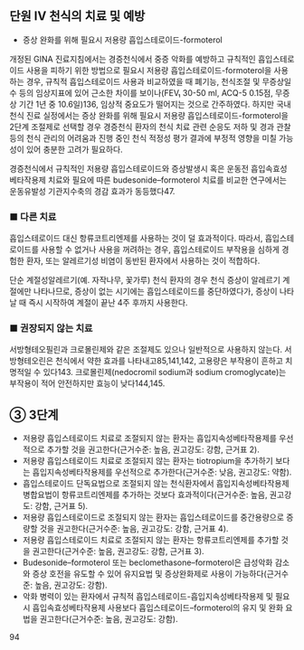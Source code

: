 ## 단원 IV 천식의 치료 및 예방

- 증상 완화를 위해 필요시 저용량 흡입스테로이드-formoterol

개정된 GINA 진료지침에서는 경증천식에서 중증 악화를 예방하고 규칙적인 흡입스테로이드 사용을 피하기 위한 방법으로 필요시 저용량 흡입스테로이드-formoterol을 사용하는 경우, 규칙적 흡입스테로이드 사용과 비교하였을 때 폐기능, 천식조절 및 무증상일수 등의 임상지표에 있어 근소한 차이를 보이나(FEV₁ 30-50 ml, ACQ-5 0.15점, 무증상 기간 1년 중 10.6일)136, 임상적 중요도가 떨어지는 것으로 간주하였다. 하지만 국내 천식 진료 실정에서는 증상 완화를 위해 필요시 저용량 흡입스테로이드-formoterol을 2단계 조절제로 선택할 경우 경증천식 환자의 천식 치료 관련 순응도 저하 및 경과 관찰 등의 천식 관리의 어려움과 진행 중인 천식 적정성 평가 결과에 부정적 영향을 미칠 가능성이 있어 충분한 고려가 필요하다.

경증천식에서 규칙적인 저용량 흡입스테로이드와 증상발생시 혹은 운동전 흡입속효성베타작용제 치료와 필요에 따른 budesonide–formoterol 치료를 비교한 연구에서는 운동유발성 기관지수축의 경감 효과가 동등했다47.

### ■ 다른 치료

흡입스테로이드 대신 항류코트리엔제를 사용하는 것이 덜 효과적이다. 따라서, 흡입스테로이드를 사용할 수 없거나 사용을 꺼려하는 경우, 흡입스테로이드 부작용을 심하게 경험한 환자, 또는 알레르기성 비염이 동반된 환자에서 사용하는 것이 적합하다.

단순 계절성알레르기(예. 자작나무, 꽃가루) 천식 환자의 경우 천식 증상이 알레르기 계절에만 나타나므로, 증상이 없는 시기에는 흡입스테로이드를 중단하였다가, 증상이 나타날 때 즉시 시작하여 계절이 끝난 4주 후까지 사용한다.

### ■ 권장되지 않는 치료

서방형테오필린과 크로몰린제와 같은 조절제도 있으나 일반적으로 사용하지 않는다. 서방형테오린은 천식에서 약한 효과를 나타내고85,141,142, 고용량은 부작용이 흔하고 치명적일 수 있다143. 크로몰린제(nedocromil sodium과 sodium cromoglycate)는 부작용이 적어 안전하지만 효능이 낮다144,145.

## ③ 3단계

- 저용량 흡입스테로이드 치료로 조절되지 않는 환자는 흡입지속성베타작용제를 우선적으로 추가할 것을 권고한다(근거수준: 높음, 권고강도: 강함, 근거표 2).
- 저용량 흡입스테로이드 치료로 조절되지 않는 환자는 tiotropium을 추가하기 보다는 흡입지속성베타작용제를 우선적으로 추가한다(근거수준: 낮음, 권고강도: 약함).
- 흡입스테로이드 단독요법으로 조절되지 않는 천식환자에서 흡입지속성베타작용제 병합요법이 항류코트리엔제를 추가하는 것보다 효과적이다(근거수준: 높음, 권고강도: 강함, 근거표 5).
- 저용량 흡입스테로이드로 조절되지 않는 환자는 흡입스테로이드를 중간용량으로 증량할 것을 권고한다(근거수준: 높음, 권고강도: 강함, 근거표 4).
- 저용량 흡입스테로이드 치료로 조절되지 않는 환자는 항류코트리엔제를 추가할 것을 권고한다(근거수준: 높음, 권고강도: 강함, 근거표 3).
- Budesonide–formoterol 또는 beclomethasone–formoterol은 급성악화 감소와 증상 호전을 유도할 수 있어 유지요법 및 증상완화제로 사용이 가능하다(근거수준: 높음, 권고강도: 강함).
- 악화 병력이 있는 환자에서 규칙적 흡입스테로이드-흡입지속성베타작용제 및 필요시 흡입속효성베타작용제 사용보다 흡입스테로이드–formoterol의 유지 및 완화 요법을 권고한다(근거수준: 높음, 권고강도: 강함).

<PAGE>94